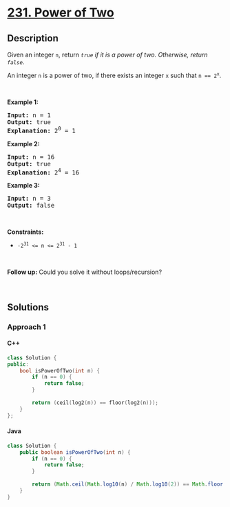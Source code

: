 # [231. Power of Two](https://leetcode.com/problems/power-of-two)

## Description

<p>Given an integer <code>n</code>, return <em><code>true</code> if it is a power of two. Otherwise, return <code>false</code></em>.</p>

<p>An integer <code>n</code> is a power of two, if there exists an integer <code>x</code> such that <code>n == 2<sup>x</sup></code>.</p>

<p>&nbsp;</p>
<p><strong class="example">Example 1:</strong></p>

<pre>
<strong>Input:</strong> n = 1
<strong>Output:</strong> true
<strong>Explanation: </strong>2<sup>0</sup> = 1
</pre>

<p><strong class="example">Example 2:</strong></p>

<pre>
<strong>Input:</strong> n = 16
<strong>Output:</strong> true
<strong>Explanation: </strong>2<sup>4</sup> = 16
</pre>

<p><strong class="example">Example 3:</strong></p>

<pre>
<strong>Input:</strong> n = 3
<strong>Output:</strong> false
</pre>

<p>&nbsp;</p>
<p><strong>Constraints:</strong></p>

<ul>
    <li><code>-2<sup>31</sup> &lt;= n &lt;= 2<sup>31</sup> - 1</code></li>
</ul>

<p>&nbsp;</p>
<strong>Follow up:</strong> Could you solve it without loops/recursion?
<p>&nbsp;</p>

## Solutions

### **Approach 1**

<!-- tabs:start -->

#### C++

```cpp
class Solution {
public:
    bool isPowerOfTwo(int n) {
        if (n == 0) {
            return false;
        }
        
        return (ceil(log2(n)) == floor(log2(n)));
    }
};
```

#### Java

```java
class Solution {
    public boolean isPowerOfTwo(int n) {
        if (n == 0) {
            return false;
        }
        
        return (Math.ceil(Math.log10(n) / Math.log10(2)) == Math.floor(Math.log10(n) / Math.log10(2)));
    }
}
```

<!-- tabs:end -->